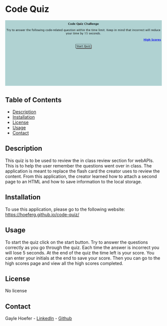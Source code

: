 # Code Quiz

![Screenshot](assets/images/code-quiz-ss.png)

## Table of Contents  
* [Description](##Description)  
* [Installation](##Installation)  
* [License](##License)  
* [Usage](##Usage)  
* [Contact](##Contact)  


## Description

This quiz is to be used to review the in class review section for webAPIs. This is to help the user remember the questions went over in class. The application is meant to replace the flash card the creator uses to review the content. From this application, the creator learned how to attach a second page to an HTML and how to save information to the local storage.


## Installation

To use this application, please go to the following website: https://hoeferg.github.io/code-quiz/

## Usage

To start the quiz click on the start button. Try to answer the questions correctly as you go through the quiz. Each time the answer is incorrect you will lose 5 seconds. At the end of the quiz the time left is your score. You can enter your initials at the end to save your score. Then you can go to the high scores page and view all the high scores completed. 


## License

No license

## Contact
Gayle Hoefer - [LinkedIn](https://www.linkedin.com/in/gayle-hoefer-61a2a3124/) - [Github](https://github.com/hoeferg)
